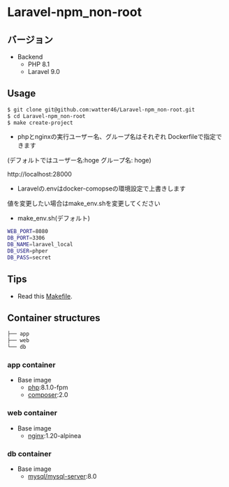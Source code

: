 # Laravel-npm_non-root

## バージョン
- Backend
  - PHP 8.1
  - Laravel 9.0

## Usage

```bash
$ git clone git@github.com:watter46/Laravel-npm_non-root.git
$ cd Laravel-npm_non-root
$ make create-project
```

- phpとnginxの実行ユーザー名、グループ名はそれぞれ
Dockerfileで指定できます

(デフォルトではユーザー名:hoge グループ名: hoge)

http://localhost:28000


- Laravelの.envはdocker-comopseの環境設定で上書きします

値を変更したい場合はmake_env.shを変更してください

- make_env.sh(デフォルト)
```bash
WEB_PORT=8080
DB_PORT=3306
DB_NAME=laravel_local
DB_USER=phper
DB_PASS=secret
```

## Tips

- Read this [Makefile](https://github.com/watter46/Laravel-npm_non-root/blob/main/Makefile).

## Container structures

```bash
├── app
├── web
└── db
```
### app container

- Base image
  - [php](https://hub.docker.com/_/php):8.1.0-fpm
  - [composer](https://hub.docker.com/_/composer):2.0

### web container

- Base image
  - [nginx](https://hub.docker.com/_/nginx):1.20-alpinea

### db container

- Base image
  - [mysql/mysql-server](https://hub.docker.com/r/mysql/mysql-server):8.0
